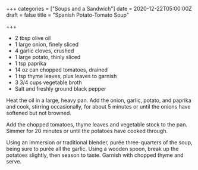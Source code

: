 +++
categories = ["Soups and a Sandwich"]
date = 2020-12-22T05:00:00Z
draft = false
title = "Spanish Potato-Tomato Soup"

+++
* 2 tbsp olive oil
* 1 large onion, finely sliced
* 4 garlic cloves, crushed
* 1 large potato, thinly sliced
* 1 tsp paprika
* 14 oz can chopped tomatoes, drained
* 1 tsp thyme leaves, plus leaves to garnish
* 3 3/4 cups vegetable broth
* Salt and freshly ground black pepper

Heat the oil in a large, heavy pan. Add the onion, garlic, potato, and paprika and cook, stirring occasionally, for about 5 minutes or until the onions have softened but not browned.

Add the chopped tomatoes, thyme leaves and vegetable stock to the pan. Simmer for 20 minutes or until the potatoes have cooked through.

Using an immersion or traditional blender, purée three-quarters of the soup, being sure to purée all the garlic. Using a wooden spoon, break up the potatoes slightly, then season to taste. Garnish with chopped thyme and serve.